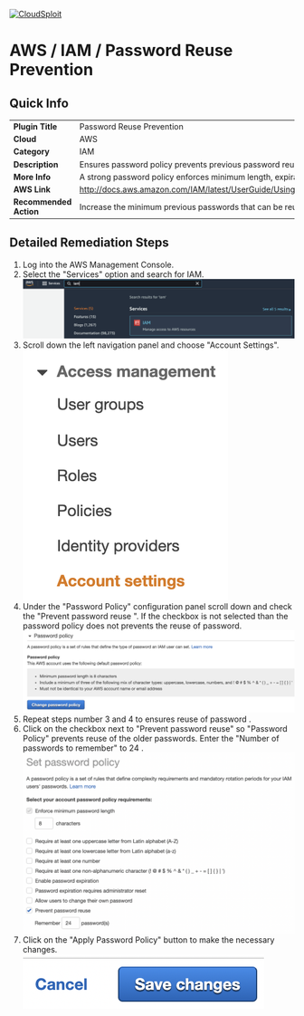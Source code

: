 [![CloudSploit](https://cloudsploit.com/img/logo-new-big-text-100.png "CloudSploit")](https://cloudsploit.com)

# AWS / IAM / Password Reuse Prevention

## Quick Info

| | |
|-|-|
| **Plugin Title** | Password Reuse Prevention |
| **Cloud** | AWS |
| **Category** | IAM |
| **Description** | Ensures password policy prevents previous password reuse |
| **More Info** | A strong password policy enforces minimum length, expirations, reuse, and symbol usage |
| **AWS Link** | http://docs.aws.amazon.com/IAM/latest/UserGuide/Using_ManagingPasswordPolicies.html |
| **Recommended Action** | Increase the minimum previous passwords that can be reused to 24. |

## Detailed Remediation Steps
1. Log into the AWS Management Console.
2. Select the "Services" option and search for IAM. </br><img src="/resources/aws/iam/password-reuse-prevention/step2.png"/>
3. Scroll down the left navigation panel and choose "Account Settings". </br><img src="/resources/aws/iam/password-reuse-prevention/step3.png"/>
4. Under the "Password Policy" configuration panel scroll down and check the "Prevent password reuse ". If the checkbox is not selected than the password policy does not  prevents the reuse of password.</br><img src="/resources/aws/iam/password-reuse-prevention/step4.png"/>
5. Repeat steps number 3 and 4 to ensures reuse of password .</br>
6. Click on the checkbox next to "Prevent password reuse" so "Password Policy" prevents reuse of the older passwords. Enter the "Number of passwords to remember" to 24 . </br> <img src="/resources/aws/iam/password-reuse-prevention/step6.png"/>
7. Click on the "Apply Password Policy" button to make the necessary changes.</br><img src="/resources/aws/iam/password-reuse-prevention/step7.png"/>
